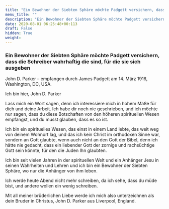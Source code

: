 ```yaml
---
title: "Ein Bewohner der Siebten Sphäre möchte Padgett versichern, dass die Schreiber wahrhaftig die sind, für die sie sich ausgeben"
menu_title: ""
description: "Ein Bewohner der Siebten Sphäre möchte Padgett versichern, dass die Schreiber wahrhaftig die sind, für die sie sich ausgeben"
date: 2020-08-01 06:25:48+00:113
draft: False
hidden: True
weight:
---
```

### Ein Bewohner der Siebten Sphäre möchte Padgett versichern, dass die Schreiber wahrhaftig die sind, für die sie sich ausgeben

John D. Parker – empfangen durch James Padgett am 14. März 1916, Washington, DC, USA.

Ich bin hier, John D. Parker

Lass mich ein Wort sagen, denn ich interessiere mich in hohem Maße für dich und deine Arbeit. Ich habe dir noch nie geschrieben, und ich möchte nur sagen, dass du diese Botschaften von den höheren spirituellen Wesen empfängst, und du musst glauben, dass es so ist.

Ich bin ein spirituelles Wesen, das einst in einem Land lebte, das weit weg von deinem Wohnort lag, und das ich kein Christ im orthodoxen Sinne war, sondern an Gott glaubte, wenn auch nicht an den Gott der Bibel, denn ich hätte nie gedacht, dass ein liebender Gott der zornige und rachsüchtige Gott sein könnte, für den die Juden Ihn glaubten.

Ich bin seit vielen Jahren in der spirituellen Welt und ein Anhänger Jesu in seinen Wahrheiten und Lehren und ich bin ein Bewohner der Siebten Sphäre, wo nur die Anhänger von ihm leben.

Ich werde heute Abend nicht mehr schreiben, da ich sehe, dass du müde bist, und andere wollen ein wenig schreiben.

Mit all meiner brüderlichen Liebe werde ich mich also unterzeichnen als dein Bruder in Christus, John D. Parker aus Liverpool, England.
